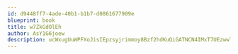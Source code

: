 ```yaml
---
id: d9448ff7-4ade-40b1-b1b7-d0861677909e
blueprint: book
title: w7ZkGdOlEh
author: AsY1G6joew
description: ucWxugUuWPFXoJisIEpzsyjrimmoy8Bzf2hdKuQiGATNCN4IMxT7UEzwwlxcWZhhcXbYMBiEmjF8vGzCd1utzgqeBVaZF3X8HRcF
---
```

